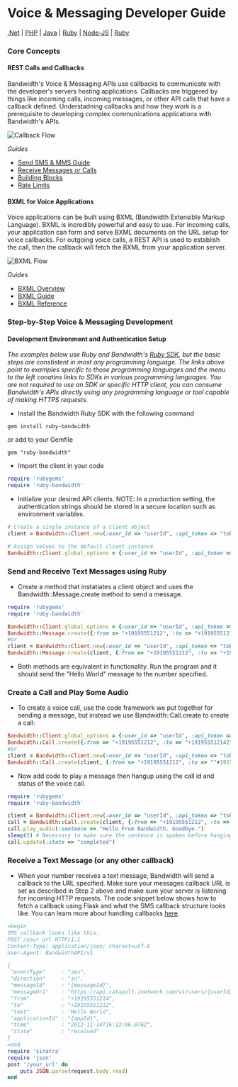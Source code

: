 # Voice & Messaging Developer Guide
[.Net](../getStartedProgGuide.html) | [PHP](../getStartedProgGuide-php.html) | [Java](../getStartedProgGuide-java.html) | [Ruby](../getStartedProgGuide-ruby.html) | [Node-JS](../getStartedProgGuide-nodejs.html) | [Ruby](../getStartedProgGuide-ruby.html) 


### Core Concepts
#### REST Calls and Callbacks
Bandwidth's Voice & Messaging APIs use callbacks to communicate with the developer's servers hosting applications.  Callbacks are triggered by things like incoming calls, incoming messages, or other API calls that have a callback defined.  Understadning callbacks and how they work is a prerequisite to developing complex communications applications with Bandwidth's APIs.

![Callback Flow](https://dev.bandwidth.com/ap-docs/apiCallbacks/images/callback-events1.png)

*Guides*
* [Send SMS & MMS Guide](https://dev.bandwidth.com/howto/sendSMSMMS.html)
* [Receive Messages or Calls](https://dev.bandwidth.com/howto/incomingCallandMessaging.html) 
* [Building Blocks](https://dev.bandwidth.com/howto/howto.html) 
* [Rate Limits](https://dev.bandwidth.com/ap-docs/rateLimits.html) 

#### BXML for Voice Applications
Voice applications can be built using BXML (Bandwidth Extensible Markup Language).  BXML is incredibly powerful and easy to use.  For incoming calls, your application can form and serve BXML documents on the URL setup for voice callbacks.  For outgoing voice calls, a REST API is used to establish the call, then the callback will fetch the BXML from your application server.

![BXML Flow](https://dev.bandwidth.com/ap-docs/bxml/BXMLCallFlow.png)

*Guides*
* [BXML Overview](https://dev.bandwidth.com/ap-docs/bxml/bxmlOverview.html)
* [BXML Guide](https://dev.bandwidth.com/ap-docs/bxml/bxmlConcepts.html)
* [BXML Reference](https://dev.bandwidth.com/ap-docs/bxml/bxml.html)

### Step-by-Step Voice & Messaging Development
#### Development Environment and Authentication Setup 

*_The examples below use Ruby and Bandwidth's [Ruby SDK](https://dev.bandwidth.com/clientLib/ruby.html), but the basic steps are constistent in most any programming language.  The links above point to examples specific to those programming languages and the menu to the left conatins links to SDKs in various programming languages.  You are not required to use an SDK or specific HTTP client, you can consume Bandwidth's APIs directly using any programming language or tool capable of making HTTPS requests._*

* Install the Bandwidth Ruby SDK with the following command

```
gem install ruby-bandwidth
```

or add to your Gemfile

```
gem "ruby-bandwidth"
```

* Import the client in your code

```ruby
require 'rubygems'
require 'ruby-bandwidth'
```

* Initialize your desired API clients.  NOTE: In a production setting, the authentication strings should be stored in a secure location such as environment variables.  

```ruby
# Create a single instance of a client object
client = Bandwidth::Client.new(:user_id => "userId", :api_token => "token", :api_secret => "secret")

# Assign values to the default client instance
Bandwidth::Client.global_options = {:user_id => "userId", :api_token => "token", :api_secret => "secret"}
```

### Send and Receive Text Messages using Ruby

* Create a method that instatiates a client object and uses the Bandwidth::Message.create method to send a message.

```ruby
require 'rubygems'
require 'ruby-bandwidth'

Bandwidth::Client.global_options = {:user_id => "userId", :api_token => "token", :api_secret => "secret"}
Bandwidth::Message.create({:from => "+19195551212", :to => "+191955512142", :text => "Hello World"})
#or
client = Bandwidth::Client.new(:user_id => "userId", :api_token => "token", :api_secret => "secret")
Bandwidth::Message.create(client, {:from => "+19195551212", :to => "+191955512142", :text => "Hello World"})
```

* Both methods are equivalent in functionality. Run the program and it should send the "Hello World" message to the number specified.

### Create a Call and Play Some Audio

* To create a voice call, use the code framework we put together for sending a message, but instead we use Bandwidth::Call.create to create a call:

```ruby
Bandwidth::Client.global_options = {:user_id => "userId", :api_token => "token", :api_secret => "secret"}
Bandwidth::Call.create({:from => "+19195551212", :to => "+191955512142"})
#or
client = Bandwidth::Client.new(:user_id => "userId", :api_token => "token", :api_secret => "secret")
Bandwidth::Call.create(client, {:from => "+19195551212", :to => ""+191955512142"})
```

* Now add code to play a message then hangup using the call id and status of the voice call.

```ruby
require 'rubygems'
require 'ruby-bandwidth'

client = Bandwidth::Client.new(:user_id => "userId", :api_token => "token", :api_secret => "secret")
call = Bandwidth::Call.create(client, {:from => "+19195551212", :to => "+191955512142"})
call.play_audio(:sentence => "Hello From Bandwidth. Goodbye.")
sleep(5) # Necessary to make sure the sentence is spoken before hanging up
call.update(:state => "completed")
```

### Receive a Text Message (or any other callback)

* When your number receives a text message, Bandwidth will send a callback to the URL specified.  Make sure your messages callback URL is set as described in Step 2 above and make sure your server is listening for incoming HTTP requests.  The code snippet below shows how to fetch a callback using Flask and what the SMS callback structure looks like.  You can learn more about handling callbacks [here](https://dev.bandwidth.com/ap-docs/apiCallbacks/callbacks.html).

```ruby
=begin
SMS callback looks like this:
POST /your_url HTTP/1.1
Content-Type: application/json; charset=utf-8
User-Agent: BandwidthAPI/v1

{
 "eventType"     : "sms",
 "direction"     : "in",
 "messageId"     : "{messageId}",
 "messageUri"    : "https://api.catapult.inetwork.com/v1/users/{userId}/messages/{messageId}",
 "from"          : "+19195551214",
 "to"            : "+19195551212",
 "text"          : "Hello World",
 "applicationId" : "{appId}",
 "time"          : "2012-11-14T16:13:06.076Z",
 "state"         : "received"
}
=end
require 'sinatra'
require 'json'
post '/your_url' do
    puts JSON.parse(request.body.read)
end
```
